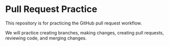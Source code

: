 
# Pull Request Practice

This repository is for practicing the GitHub pull request workflow.

We will practice creating branches, making changes, creating pull requests, reviewing code, and merging changes.

